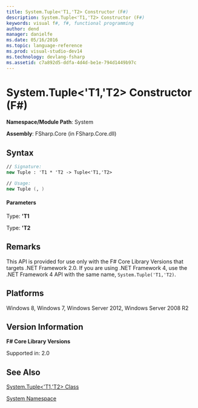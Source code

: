 ```yaml
---
title: System.Tuple<'T1,'T2> Constructor (F#)
description: System.Tuple<'T1,'T2> Constructor (F#)
keywords: visual f#, f#, functional programming
author: dend
manager: danielfe
ms.date: 05/16/2016
ms.topic: language-reference
ms.prod: visual-studio-dev14
ms.technology: devlang-fsharp
ms.assetid: c7a892d5-ddfa-4d4d-be1e-794d1449b97c 
---
```


# System.Tuple<'T1,'T2> Constructor (F#)

**Namespace/Module Path**: System

**Assembly**: FSharp.Core (in FSharp.Core.dll)


## Syntax

```fsharp
// Signature:
new Tuple : 'T1 * 'T2 -> Tuple<'T1,'T2>

// Usage:
new Tuple (, )
```

#### Parameters
Type: **'T1**


Type: **'T2**


## Remarks
This API is provided for use only with the F# Core Library Versions that targets .NET Framework 2.0. If you are using .NET Framework 4, use the .NET Framework 4 API with the same name, `System.Tuple('T1,'T2)`.


## Platforms
Windows 8, Windows 7, Windows Server 2012, Windows Server 2008 R2


## Version Information
**F# Core Library Versions**

Supported in: 2.0

## See Also
[System.Tuple&#60;'T1,'T2&#62; Class](System.Tuple%5B%27T1%2C%27T2%5D-Class-%5BFSharp%5D.md)

[System Namespace](System-Namespace-%5BFSharp%5D.md)